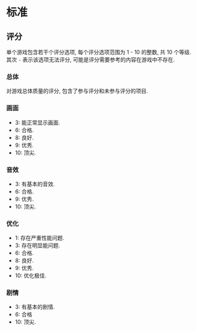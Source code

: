 # 标准

## 评分

单个游戏包含若干个评分选项, 每个评分选项范围为 1 - 10 的整数, 共 10 个等级. 其次 `-` 表示该选项无法评分, 可能是评分需要参考的内容在游戏中不存在.  

### 总体

对游戏总体质量的评分, 包含了参与评分和未参与评分的项目.  

### 画面

- 3: 能正常显示画面.
- 6: 合格.
- 8: 良好.
- 9: 优秀.
- 10: 顶尖.

### 音效

- 3: 有基本的音效.
- 6: 合格.
- 9: 优秀.
- 10: 顶尖.

### 优化

- 1: 存在严重性能问题.
- 3: 存在明显能问题.
- 6: 合格.
- 8: 良好.
- 9: 优秀.
- 10: 优化极佳.

### 剧情

- 3: 有基本的剧情.
- 6: 合格
- 10: 顶尖.
